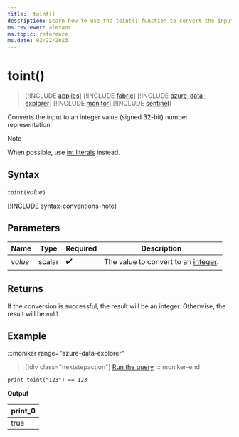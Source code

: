 ```yaml
---
title:  toint()
description: Learn how to use the toint() function to convert the input value to an integer number representation.
ms.reviewer: alexans
ms.topic: reference
ms.date: 02/22/2023
---
```

# toint()

> [!INCLUDE [applies](../includes/applies-to-version/applies.md)] [!INCLUDE [fabric](../includes/applies-to-version/fabric.md)] [!INCLUDE [azure-data-explorer](../includes/applies-to-version/azure-data-explorer.md)] [!INCLUDE [monitor](../includes/applies-to-version/monitor.md)] [!INCLUDE [sentinel](../includes/applies-to-version/sentinel.md)]

Converts the input to an integer value (signed 32-bit) number representation.

> [!NOTE]
> When possible, use [int literals](scalar-data-types/int.md#int-literals) instead.

## Syntax

`toint(`*value*`)`

[!INCLUDE [syntax-conventions-note](../includes/syntax-conventions-note.md)]

## Parameters

| Name | Type | Required | Description |
|--|--|--|--|
| *value* | scalar |  :heavy_check_mark: | The value to convert to an [integer](scalar-data-types/int.md).|

## Returns

If the conversion is successful, the result will be an integer. Otherwise, the result will be `null`.

## Example

:::moniker range="azure-data-explorer"
> [!div class="nextstepaction"]
> <a href="https://dataexplorer.azure.com/clusters/help/databases/Samples?query=H4sIAAAAAAAAAysoyswrUSjJB5IaSoZGxkqaCra2CkAGAO190RQZAAAA" target="_blank">Run the query</a>
::: moniker-end

```kusto
print toint("123") == 123
```

**Output**

|print_0|
|--|
|true|
